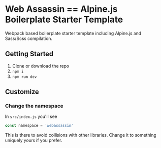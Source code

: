# Web Assassin == Alpine.js Boilerplate Starter Template
Webpack based boilerplate starter template including Alpine.js and Sass/Scss compilation.

## Getting Started

1. Clone or download the repo
2. `npm i`
3. `npm run dev`

## Customize

### Change the namespace
In `src/index.js` you'll see </br>
```javascript
const namespace = 'webassassin'
```
This is there to avoid collisions with other libraries. Change it to something uniquely yours if you prefer.